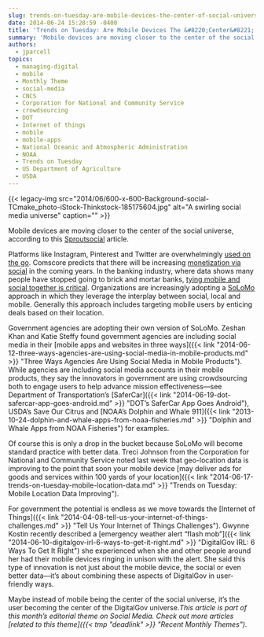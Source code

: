 ```yaml
---
slug: trends-on-tuesday-are-mobile-devices-the-center-of-social-universe
date: 2014-06-24 15:28:59 -0400
title: 'Trends on Tuesday: Are Mobile Devices The &#8220;Center&#8221; of Social Universe?'
summary: 'Mobile devices are moving closer to the center of the social universe, according to this Sproutsocial article. Platforms like Instagram, Pinterest and Twitter are overwhelmingly used on the go. Comscore predicts that there will be increasing monetization via social in the coming years. In the banking industry, where data shows many people have stopped going to'
authors:
  - jparcell
topics:
  - managing-digital
  - mobile
  - Monthly Theme
  - social-media
  - CNCS
  - Corporation for National and Community Service
  - crowdsourcing
  - DOT
  - Internet of things
  - mobile
  - mobile-apps
  - National Oceanic and Atmospheric Administration
  - NOAA
  - Trends on Tuesday
  - US Department of Agriculture
  - USDA
---
```


{{< legacy-img src="2014/06/600-x-600-Background-social-TCmake_photo-iStock-Thinkstock-185175604.jpg" alt="A swirling social media universe" caption="" >}} 

Mobile devices are moving closer to the center of the social universe, according to this [Sproutsocial](http://sproutsocial.com/insights/trends-2014-social-mobile-synonymous-now-heres/) article.

Platforms like Instagram, Pinterest and Twitter are overwhelmingly [used on the go](http://mashable.com/2014/04/03/social-media-mobile-chart/). Comscore predicts that there will be increasing [monetization via social](http://www.comscore.com/Insights/Presentations_and_Whitepapers/2014/2014_US_Digital_Future_in_Focus) in the coming years. In the banking industry, where data shows many people have stopped going to brick and mortar banks, [tying mobile and social together is critical](http://www.banktech.com/channels/social-and-mobile-the-digital-cement/240168488). Organizations are increasingly adopting a [SoLoMo](http://engage.synecoretech.com/marketing-technology-for-growth/bid/193310/Marketing-Goes-SoLoMo) approach in which they leverage the interplay between social, local and mobile. Generally this approach includes targeting mobile users by enticing deals based on their location.

Government agencies are adopting their own version of SoLoMo. Zeshan Khan and Katie Steffy found government agencies are including social media in their [mobile apps and websites in three ways]({{< link "2014-06-12-three-ways-agencies-are-using-social-media-in-mobile-products.md" >}} "Three Ways Agencies Are Using Social Media in Mobile Products"). While agencies are including social media accounts in their mobile products, they say the innovators in government are using crowdsourcing both to engage users to help advance mission effectiveness—see Department of Transportation&#8217;s [SaferCar]({{< link "2014-06-19-dot-safercar-app-goes-android.md" >}} "DOT’s SaferCar App Goes Android"), USDA&#8217;s Save Our Citrus and [NOAA&#8217;s Dolphin and Whale 911]({{< link "2013-10-24-dolphin-and-whale-apps-from-noaa-fisheries.md" >}} "Dolphin and Whale Apps from NOAA Fisheries") for examples.

Of course this is only a drop in the bucket because SoLoMo will become standard practice with better data. Treci Johnson from the Corporation for National and Community Service noted last week that geo-location data is improving to the point that soon your mobile device [may deliver ads for goods and services within 100 yards of your location]({{< link "2014-06-17-trends-on-tuesday-mobile-location-data.md" >}} "Trends on Tuesday: Mobile Location Data Improving").

For government the potential is endless as we move towards the [Internet of Things]({{< link "2014-04-08-tell-us-your-internet-of-things-challenges.md" >}} "Tell Us Your Internet of Things Challenges"). Gwynne Kostin recently described a [emergency weather alert &#8220;flash mob&#8221;]({{< link "2014-06-10-digitalgov-irl-6-ways-to-get-it-right.md" >}} "DigitalGov IRL: 6 Ways To Get It Right") she experienced when she and other people around her had their mobile devices ringing in unison with the alert. She said this type of innovation is not just about the mobile device, the social or even better data—it&#8217;s about combining these aspects of DigitalGov in user-friendly ways.

Maybe instead of mobile being the center of the social universe, it&#8217;s the user becoming the center of the DigitalGov universe._This article is part of this month&#8217;s editorial theme on Social Media. Check out more articles [related to this theme]({{< tmp "deadlink" >}} "Recent Monthly Themes")._